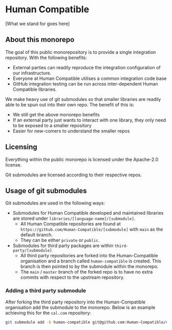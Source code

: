 # Human Compatible

[What we stand for goes here]

## About this monorepo

The goal of this public monorepository is to provide a single integration
repository. With the following benefits:

- External parties can readily reproduce the integration configuration of our
  infrastructure.
- Everyone at Human Compatible utilises a common integration code base
- GitHub integration testing can be run across inter-dependent Human Compatible
  libraries.

We make heavy use of git submodules so that smaller libraries are readily able
to be spun out into their own repo. The benefit of this is:

- We still get the above monorepo benefits
- If an external party just wants to interact with one library, they only need
  to be exposed to a smaller repository
- Easier for new-comers to understand the smaller repos

## Licensing

Everything within the public monorepo is licensed under the Apache-2.0 license.

Git submodules are licensed according to their respective repos.

## Usage of git submodules

Git submodules are used in the following ways:

- Submodules for Human Compatible developed and maintained libraries are stored
  under `libraries/[language-name]/[submodule]`.
  - All Human Compatible repositories are found at
    `https://github.com/Human-Compatible/[submodule]` with `main` as the
    default branch.
  - They can be either `private` or `public`.
- Submodules for third party packages are within `third-party/[submodule]`
  - All third party repositories are forked into the Human-Compatible
    organisation and a branch called `human-compatible` is created. This
    branch is then pointed to by the submodule within the monorepo.
  - The `main` / `master` branch of the forked repo is to have no extra
    commits with respect to the upstream repository.

### Adding a third party submodule

After forking the third party repository into the Human-Compatible organisation
add the submodule to the monorepo. Below is an example achieving this for the
`cal.com` repository:

```bash
git submodule add -b human-compatible git@github.com:Human-Compatible/cal.com.git third-party/cal.com
```
